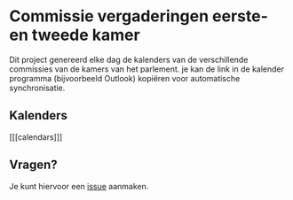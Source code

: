 # Commissie vergaderingen eerste- en tweede kamer
Dit project genereerd elke dag de kalenders van de verschillende commissies van de kamers van het parlement. je kan de link in de kalender programma (bijvoorbeeld Outlook) kopiëren voor automatische synchronisatie. 

## Kalenders
[[[calendars]]]

## Vragen?
Je kunt hiervoor een [issue](https://github.com/bingneef/rekenkamer-commissie-scraper/issues) aanmaken.